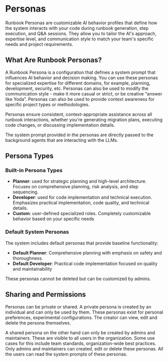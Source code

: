 # Personas

Runbook Personas are customizable AI behavior profiles that define how the system interacts with your code during runbook generation, step execution, and Q\&A sessions. They allow you to tailor the AI's approach, expertise level, and communication style to match your team's specific needs and project requirements.

## **What Are Runbook Personas?**

A Runbook Persona is a configuration that defines a system prompt that influences AI behavior and decision making. You can use these personas for specialized expertise for different domains, for example, planning, development, security, etc. Personas can also be used to modify the communication style - make it more casual or strict, or be creative “answer like Yoda”. Personas can also be used to provide context awareness for specific project types or methodologies.

Personas ensure consistent, context-appropriate assistance across all runbook interactions, whether you're generating migration plans, executing code changes, or discussing implementation details.

The system prompt provided in the personas are directly passed to the background agents that are interacting with the LLMs.

## **Persona Types**

### **Built-in Persona Types**

* **Planner**: used for strategic planning and high-level architecture. Focuses on comprehensive planning, risk analysis, and step sequencing.
* **Developer**: used for code implementation and technical execution. Emphasizes practical implementation, code quality, and technical details.
* **Custom**: user-defined specialized roles. Completely customizable behavior based on your specific needs

### **Default System Personas**

The system includes default personas that provide baseline functionality:

* **Default Planner**: Comprehensive planning with emphasis on safety and thoroughness.
* **Default Developer**: Practical code implementation focused on quality and maintainability

These personas cannot be deleted but can be customized by admins.

## **Sharing and Permissions**

Personas can be private or shared. A private persona is created by an individual and can only be used by them. These personas exist for personal preferences, experimental configurations. The creator can view, edit and delete the persona themselves.

A shared persona on the other hand can only be created by admins and maintainers. These are visible to all users in the organization. Some use cases for this include team standards, organization-wide best practices. Only admins and maintainers can created, edit or delete these personas. All the users can read the system prompts of these personas.
